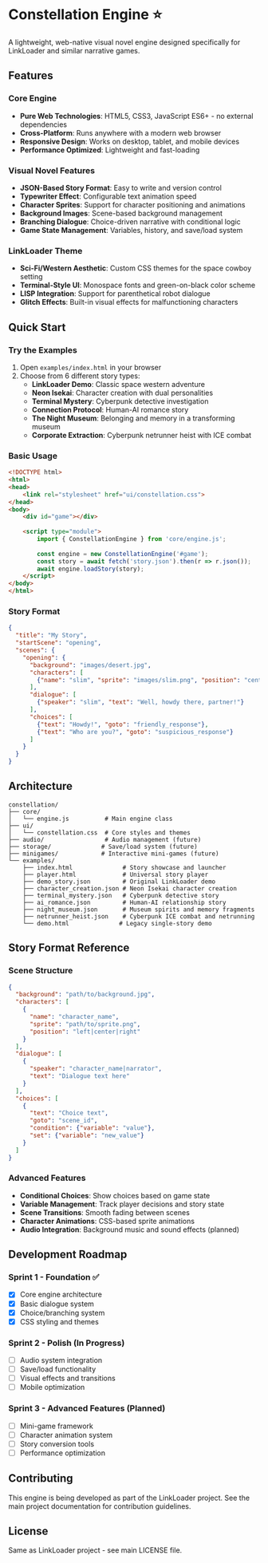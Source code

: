 # Constellation Engine ⭐

A lightweight, web-native visual novel engine designed specifically for LinkLoader and similar narrative games.

## Features

### Core Engine
- **Pure Web Technologies**: HTML5, CSS3, JavaScript ES6+ - no external dependencies
- **Cross-Platform**: Runs anywhere with a modern web browser
- **Responsive Design**: Works on desktop, tablet, and mobile devices
- **Performance Optimized**: Lightweight and fast-loading

### Visual Novel Features
- **JSON-Based Story Format**: Easy to write and version control
- **Typewriter Effect**: Configurable text animation speed
- **Character Sprites**: Support for character positioning and animations
- **Background Images**: Scene-based background management
- **Branching Dialogue**: Choice-driven narrative with conditional logic
- **Game State Management**: Variables, history, and save/load system

### LinkLoader Theme
- **Sci-Fi/Western Aesthetic**: Custom CSS themes for the space cowboy setting
- **Terminal-Style UI**: Monospace fonts and green-on-black color scheme
- **LISP Integration**: Support for parenthetical robot dialogue
- **Glitch Effects**: Built-in visual effects for malfunctioning characters

## Quick Start

### Try the Examples
1. Open `examples/index.html` in your browser
2. Choose from 6 different story types:
   - **LinkLoader Demo**: Classic space western adventure
   - **Neon Isekai**: Character creation with dual personalities
   - **Terminal Mystery**: Cyberpunk detective investigation
   - **Connection Protocol**: Human-AI romance story
   - **The Night Museum**: Belonging and memory in a transforming museum
   - **Corporate Extraction**: Cyberpunk netrunner heist with ICE combat

### Basic Usage

```html
<!DOCTYPE html>
<html>
<head>
    <link rel="stylesheet" href="ui/constellation.css">
</head>
<body>
    <div id="game"></div>
    
    <script type="module">
        import { ConstellationEngine } from 'core/engine.js';
        
        const engine = new ConstellationEngine('#game');
        const story = await fetch('story.json').then(r => r.json());
        await engine.loadStory(story);
    </script>
</body>
</html>
```

### Story Format

```json
{
  "title": "My Story",
  "startScene": "opening",
  "scenes": {
    "opening": {
      "background": "images/desert.jpg",
      "characters": [
        {"name": "slim", "sprite": "images/slim.png", "position": "center"}
      ],
      "dialogue": [
        {"speaker": "slim", "text": "Well, howdy there, partner!"}
      ],
      "choices": [
        {"text": "Howdy!", "goto": "friendly_response"},
        {"text": "Who are you?", "goto": "suspicious_response"}
      ]
    }
  }
}
```

## Architecture

```
constellation/
├── core/
│   └── engine.js          # Main engine class
├── ui/
│   └── constellation.css  # Core styles and themes
├── audio/                 # Audio management (future)
├── storage/              # Save/load system (future)
├── minigames/            # Interactive mini-games (future)
└── examples/
    ├── index.html              # Story showcase and launcher
    ├── player.html             # Universal story player
    ├── demo_story.json         # Original LinkLoader demo
    ├── character_creation.json # Neon Isekai character creation
    ├── terminal_mystery.json   # Cyberpunk detective story
    ├── ai_romance.json         # Human-AI relationship story
    ├── night_museum.json       # Museum spirits and memory fragments
    ├── netrunner_heist.json    # Cyberpunk ICE combat and netrunning
    └── demo.html              # Legacy single-story demo
```

## Story Format Reference

### Scene Structure
```json
{
  "background": "path/to/background.jpg",
  "characters": [
    {
      "name": "character_name",
      "sprite": "path/to/sprite.png",
      "position": "left|center|right"
    }
  ],
  "dialogue": [
    {
      "speaker": "character_name|narrator",
      "text": "Dialogue text here"
    }
  ],
  "choices": [
    {
      "text": "Choice text",
      "goto": "scene_id",
      "condition": {"variable": "value"},
      "set": {"variable": "new_value"}
    }
  ]
}
```

### Advanced Features
- **Conditional Choices**: Show choices based on game state
- **Variable Management**: Track player decisions and story state  
- **Scene Transitions**: Smooth fading between scenes
- **Character Animations**: CSS-based sprite animations
- **Audio Integration**: Background music and sound effects (planned)

## Development Roadmap

### Sprint 1 - Foundation ✅
- [x] Core engine architecture
- [x] Basic dialogue system
- [x] Choice/branching system
- [x] CSS styling and themes

### Sprint 2 - Polish (In Progress)
- [ ] Audio system integration
- [ ] Save/load functionality
- [ ] Visual effects and transitions
- [ ] Mobile optimization

### Sprint 3 - Advanced Features (Planned)
- [ ] Mini-game framework
- [ ] Character animation system
- [ ] Story conversion tools
- [ ] Performance optimization

## Contributing

This engine is being developed as part of the LinkLoader project. See the main project documentation for contribution guidelines.

## License

Same as LinkLoader project - see main LICENSE file.